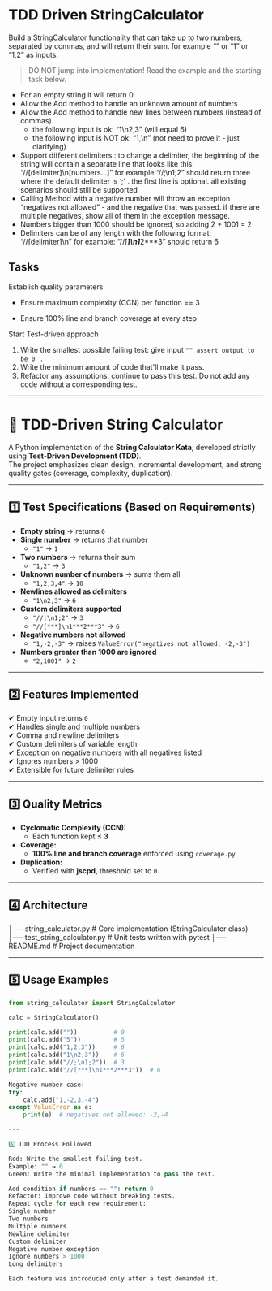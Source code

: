 # TDD Driven StringCalculator

Build a StringCalculator functionality that can take up to two numbers, separated by commas, and will return their sum. 
for example “” or “1” or “1,2” as inputs.

> DO NOT jump into implementation! Read the example and the starting task below.

- For an empty string it will return 0
- Allow the Add method to handle an unknown amount of numbers
- Allow the Add method to handle new lines between numbers (instead of commas).
  - the following input is ok: “1\n2,3” (will equal 6)
  - the following input is NOT ok: “1,\n” (not need to prove it - just clarifying)
- Support different delimiters : to change a delimiter, the beginning of the string will contain a separate line that looks like this: “//[delimiter]\n[numbers…]” for example “//;\n1;2” should return three where the default delimiter is ‘;’ .
the first line is optional. all existing scenarios should still be supported
- Calling Method with a negative number will throw an exception “negatives not allowed” - and the negative that was passed. if there are multiple negatives, show all of them in the exception message.
- Numbers bigger than 1000 should be ignored, so adding 2 + 1001 = 2
- Delimiters can be of any length with the following format: “//[delimiter]\n” for example: “//[***]\n1***2***3” should return 6

## Tasks



Establish quality parameters:

- Ensure  maximum complexity (CCN) per function == 3

- Ensure 100% line and branch coverage at every step

  

Start Test-driven approach

1. Write the smallest possible failing test: give input `"" assert output to be 0 ` .
2. Write the minimum amount of code that'll make it pass.
3. Refactor any assumptions, continue to pass this test. Do not add any code without a corresponding test.

-------------------------------------------------------------------------------------------------------------------------

# 🧮 TDD-Driven String Calculator

A Python implementation of the **String Calculator Kata**, developed strictly using **Test-Driven Development (TDD)**.  
The project emphasizes clean design, incremental development, and strong quality gates (coverage, complexity, duplication).

---

## 1️⃣ Test Specifications (Based on Requirements)

- **Empty string** → returns `0`
- **Single number** → returns that number  
  - `"1"` → `1`
- **Two numbers** → returns their sum  
  - `"1,2"` → `3`
- **Unknown number of numbers** → sums them all  
  - `"1,2,3,4"` → `10`
- **Newlines allowed as delimiters**  
  - `"1\n2,3"` → `6`
- **Custom delimiters supported**  
  - `"//;\n1;2"` → `3`  
  - `"//[***]\n1***2***3"` → `6`
- **Negative numbers not allowed**  
  - `"1,-2,-3"` → raises `ValueError("negatives not allowed: -2,-3")`
- **Numbers greater than 1000 are ignored**  
  - `"2,1001"` → `2`

---

## 2️⃣ Features Implemented

✔ Empty input returns `0`  
✔ Handles single and multiple numbers  
✔ Comma and newline delimiters  
✔ Custom delimiters of variable length  
✔ Exception on negative numbers with all negatives listed  
✔ Ignores numbers > 1000  
✔ Extensible for future delimiter rules  

---

## 3️⃣ Quality Metrics

- **Cyclomatic Complexity (CCN):**  
  - Each function kept ≤ **3**  
- **Coverage:**  
  - **100% line and branch coverage** enforced using `coverage.py`  
- **Duplication:**  
  - Verified with **jscpd**, threshold set to `0`  

---

## 4️⃣ Architecture
│── string_calculator.py # Core implementation (StringCalculator class)
│── test_string_calculator.py # Unit tests written with pytest
│── README.md # Project documentation

---

## 5️⃣ Usage Examples

```python
from string_calculator import StringCalculator

calc = StringCalculator()

print(calc.add(""))          # 0
print(calc.add("5"))         # 5
print(calc.add("1,2,3"))     # 6
print(calc.add("1\n2,3"))    # 6
print(calc.add("//;\n1;2"))  # 3
print(calc.add("//[***]\n1***2***3"))  # 6

Negative number case:
try:
    calc.add("1,-2,3,-4")
except ValueError as e:
    print(e)  # negatives not allowed: -2,-4

---

6️⃣ TDD Process Followed

Red: Write the smallest failing test.
Example: "" → 0
Green: Write the minimal implementation to pass the test.

Add condition if numbers == "": return 0
Refactor: Improve code without breaking tests.
Repeat cycle for each new requirement:
Single number
Two numbers
Multiple numbers
Newline delimiter
Custom delimiter
Negative number exception
Ignore numbers > 1000
Long delimiters

Each feature was introduced only after a test demanded it.


